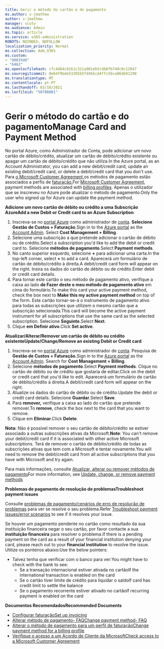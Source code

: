 ```yaml
---
title: Gerir o método do cartão e do pagamento
ms.author: v-jmathew
author: v-jmathew
manager: scotv
ms.audience: Admin
ms.topic: article
ms.service: o365-administration
ROBOTS: NOINDEX, NOFOLLOW
localization_priority: Normal
ms.collection: Adm_O365
ms.custom:
- "9003546"
- "6462"
ms.openlocfilehash: cfc4d84c8161c321a981eb5c4b0fb749c0c12047
ms.sourcegitcommit: 0eb4f9bde53395b5fd4b5cd4ffc56ca96db91298
ms.translationtype: MT
ms.contentlocale: pt-PT
ms.lasthandoff: 03/10/2021
ms.locfileid: "50708001"
---
```

# <a name="manage-card-and-payment-method"></a><span data-ttu-id="2b811-102">Gerir o método do cartão e do pagamento</span><span class="sxs-lookup"><span data-stu-id="2b811-102">Manage Card and Payment Method</span></span>

<span data-ttu-id="2b811-103">No portal Azure, como Administrador de Conta, pode adicionar um novo cartão de débito/crédito, atualizar um cartão de débito/crédito existente ou apagar um cartão de débito/crédito que não utiliza.</span><span class="sxs-lookup"><span data-stu-id="2b811-103">In the Azure portal, as an Account Administrator, you can add a new debit/credit card, update an existing debit/credit card, or delete a debit/credit card that you don't use.</span></span> <span data-ttu-id="2b811-104">Para [o Microsoft Customer Agreement,](https://docs.microsoft.com/azure/billing/billing-how-to-change-credit-card?WT.mc_id=Portal-Microsoft_Azure_Support#check-access-to-a-microsoft-customer-agreement)os métodos de pagamento estão associados a perfis de [faturação.](https://docs.microsoft.com/azure/billing/billing-how-to-change-credit-card?WT.mc_id=Portal-Microsoft_Azure_Support#change-payment-method-for-a-billing-profile)</span><span class="sxs-lookup"><span data-stu-id="2b811-104">For [Microsoft Customer Agreement](https://docs.microsoft.com/azure/billing/billing-how-to-change-credit-card?WT.mc_id=Portal-Microsoft_Azure_Support#check-access-to-a-microsoft-customer-agreement), payment methods are associated with [billing profiles](https://docs.microsoft.com/azure/billing/billing-how-to-change-credit-card?WT.mc_id=Portal-Microsoft_Azure_Support#change-payment-method-for-a-billing-profile).</span></span> <span data-ttu-id="2b811-105">Apenas o utilizador que se inscreveu no Azure pode atualizar o método de pagamento.</span><span class="sxs-lookup"><span data-stu-id="2b811-105">Only the user who signed up for Azure can update the payment method.</span></span>

<span data-ttu-id="2b811-106">**Adicione um novo cartão de débito ou crédito a uma Subscrição Azure**</span><span class="sxs-lookup"><span data-stu-id="2b811-106">**Add a new Debit or Credit card to an Azure Subscription**</span></span>

1. <span data-ttu-id="2b811-107">Inscreva-se no [portal Azure](https://ms.portal.azure.com/) como administrador de [conta](https://docs.microsoft.com/azure/cost-management-billing/manage/billing-subscription-transfer?WT.mc_id=Portal-Microsoft_Azure_Support#whoisaa). **Selecione Gestão de Custos + Faturação**.</span><span class="sxs-lookup"><span data-stu-id="2b811-107">Sign in to the [Azure portal](https://ms.portal.azure.com/) as the [Account Admin](https://docs.microsoft.com/azure/cost-management-billing/manage/billing-subscription-transfer?WT.mc_id=Portal-Microsoft_Azure_Support#whoisaa). Select **Cost Management + Billing**.</span></span>
2. <span data-ttu-id="2b811-108">Selecione uma subscrição a que pretende adicionar o cartão de débito ou de crédito.</span><span class="sxs-lookup"><span data-stu-id="2b811-108">Select a subscription you'd like to add the debit or credit card to.</span></span> <span data-ttu-id="2b811-109">Selecione **métodos de pagamento**.</span><span class="sxs-lookup"><span data-stu-id="2b811-109">Select **Payment methods**.</span></span>
3. <span data-ttu-id="2b811-110">No canto superior esquerdo, selecione **+** para adicionar uma carta.</span><span class="sxs-lookup"><span data-stu-id="2b811-110">In the top-left corner, select **+** to add a card.</span></span> <span data-ttu-id="2b811-111">Aparecerá um formulário de cartão de débito/crédito à direita.</span><span class="sxs-lookup"><span data-stu-id="2b811-111">A debit/credit card form will appear on the right.</span></span> <span data-ttu-id="2b811-112">Insira os dados do cartão de débito ou de crédito.</span><span class="sxs-lookup"><span data-stu-id="2b811-112">Enter debit or credit card details.</span></span>
4. <span data-ttu-id="2b811-113">Para tornar este cartão o seu método de pagamento ativo, verifique a caixa ao lado **de Fazer deste o meu método de pagamento ativo** em cima do formulário.</span><span class="sxs-lookup"><span data-stu-id="2b811-113">To make this card your active payment method, check the box next to **Make this my active payment method** on top of the form.</span></span> <span data-ttu-id="2b811-114">Este cartão tornar-se-á o instrumento de pagamento ativo para todas as subscrições que utilizem o mesmo cartão que a subscrição selecionada.</span><span class="sxs-lookup"><span data-stu-id="2b811-114">This card will become the active payment instrument for all subscriptions that use the same card as the selected subscription.</span></span> <span data-ttu-id="2b811-115">Selecione **Seguinte**.</span><span class="sxs-lookup"><span data-stu-id="2b811-115">Select **Next**.</span></span>
5. <span data-ttu-id="2b811-116">Clique **em Definir ativo**.</span><span class="sxs-lookup"><span data-stu-id="2b811-116">Click **Set active**.</span></span> 
 
<span data-ttu-id="2b811-117">**Atualizar/Alterar/Remover um cartão de débito ou crédito existente**</span><span class="sxs-lookup"><span data-stu-id="2b811-117">**Update/Change/Remove an existing Debit or Credit card**</span></span>

1.  <span data-ttu-id="2b811-118">Inscreva-se no [portal Azure](https://portal.azure.com/) como administrador de [conta](https://docs.microsoft.com/azure/billing/billing-subscription-transfer?WT.mc_id=Portal-Microsoft_Azure_Support#whoisaa). Pesquisa de **Gestão de Custos + Faturação.**</span><span class="sxs-lookup"><span data-stu-id="2b811-118">Sign in to the [Azure portal](https://portal.azure.com/) as the [Account Admin](https://docs.microsoft.com/azure/billing/billing-subscription-transfer?WT.mc_id=Portal-Microsoft_Azure_Support#whoisaa). Search for **Cost Management + Billing**.</span></span>
2.  <span data-ttu-id="2b811-119">Selecione **métodos de pagamento**.</span><span class="sxs-lookup"><span data-stu-id="2b811-119">Select **Payment methods**.</span></span> <span data-ttu-id="2b811-120">Clique no cartão de débito ou de crédito que gostaria de editar.</span><span class="sxs-lookup"><span data-stu-id="2b811-120">Click on the debit or credit card that you'd like to edit.</span></span> <span data-ttu-id="2b811-121">Aparecerá um formulário de cartão de débito/crédito à direita.</span><span class="sxs-lookup"><span data-stu-id="2b811-121">A debit/credit card form will appear on the right.</span></span>
3.  <span data-ttu-id="2b811-122">Atualize os dados do cartão de débito ou de crédito.</span><span class="sxs-lookup"><span data-stu-id="2b811-122">Update the debit or credit card details.</span></span> <span data-ttu-id="2b811-123">Selecione **Guardar**.</span><span class="sxs-lookup"><span data-stu-id="2b811-123">Select **Save**.</span></span>
4.  <span data-ttu-id="2b811-124">Para **remover,** verifique a caixa ao lado do cartão que pretende remover.</span><span class="sxs-lookup"><span data-stu-id="2b811-124">To **remove**, check the box next to the card that you want to remove.</span></span>
5.  <span data-ttu-id="2b811-125">Clique em **Eliminar**.</span><span class="sxs-lookup"><span data-stu-id="2b811-125">Click **Delete**.</span></span>

<span data-ttu-id="2b811-126">**Nota:** Não é possível remover o seu cartão de débito/crédito se estiver associado a outras subscrições ativas da Microsoft.</span><span class="sxs-lookup"><span data-stu-id="2b811-126">**Note**: You can't remove your debit/credit card if it is associated with other active Microsoft subscriptions.</span></span> <span data-ttu-id="2b811-127">Terá de remover o cartão de débito/crédito de todas as subscrições ativas que tem com a Microsoft e tentar novamente.</span><span class="sxs-lookup"><span data-stu-id="2b811-127">You will need to remove the debit/credit card from all active subscriptions that you have with Microsoft and try again.</span></span>

<span data-ttu-id="2b811-128">Para mais informações, consulte [Atualizar, alterar ou remover métodos de pagamento](https://docs.microsoft.com/azure/billing/billing-how-to-change-credit-card?WT.mc_id=Portal-Microsoft_Azure_Support)</span><span class="sxs-lookup"><span data-stu-id="2b811-128">For more information, see [Update, change, or remove payment methods](https://docs.microsoft.com/azure/billing/billing-how-to-change-credit-card?WT.mc_id=Portal-Microsoft_Azure_Support)</span></span>

<span data-ttu-id="2b811-129">**Problemas de pagamento de resolução de problemas**</span><span class="sxs-lookup"><span data-stu-id="2b811-129">**Troubleshoot payment issues**</span></span>

<span data-ttu-id="2b811-130">Consulte [problemas de pagamento/cenários de erro de resolução de problemas](https://docs.microsoft.com/azure/cost-management-billing/manage/billing-troubleshoot-azure-payment-issues) para ver se resolve o seu problema.</span><span class="sxs-lookup"><span data-stu-id="2b811-130">Refer [Troubleshoot payment issues/error scenarios](https://docs.microsoft.com/azure/cost-management-billing/manage/billing-troubleshoot-azure-payment-issues) to see if it resolves your issue.</span></span>

<span data-ttu-id="2b811-131">Se houver um pagamento pendente no cartão como resultado da sua instituição financeira negar o seu cartão, por favor contacte a sua **instituição financeira** para resolver o problema.</span><span class="sxs-lookup"><span data-stu-id="2b811-131">If there is a pending payment on the card as a result of your financial institution denying your card, please reach out to your **financial institution** to resolve the issue.</span></span> <span data-ttu-id="2b811-132">Utilize os ponteiros abaixo:</span><span class="sxs-lookup"><span data-stu-id="2b811-132">Use the below pointers:</span></span>

- <span data-ttu-id="2b811-133">Talvez tenha que verificar com o banco para ver:</span><span class="sxs-lookup"><span data-stu-id="2b811-133">You might have to check with the bank to see:</span></span> 
    - <span data-ttu-id="2b811-134">Se a transação internacional estiver ativada no cartão</span><span class="sxs-lookup"><span data-stu-id="2b811-134">If the international transaction is enabled on the card</span></span>
    - <span data-ttu-id="2b811-135">Se o cartão tiver limite de crédito para liquidar o saldo</span><span class="sxs-lookup"><span data-stu-id="2b811-135">If card has credit limit to settle the balance</span></span>
    - <span data-ttu-id="2b811-136">Se o pagamento recorrente estiver ativado no cartão</span><span class="sxs-lookup"><span data-stu-id="2b811-136">If recurring payment is enabled on the card</span></span>

<span data-ttu-id="2b811-137">**Documentos Recomendados**</span><span class="sxs-lookup"><span data-stu-id="2b811-137">**Recommended Documents**</span></span>

- [<span data-ttu-id="2b811-138">Configurar faturação</span><span class="sxs-lookup"><span data-stu-id="2b811-138">Set up invoicing</span></span>](https://docs.microsoft.com/azure/cost-management-billing/manage/pay-by-invoice)
- [<span data-ttu-id="2b811-139">Alterar método de pagamento- FAQ</span><span class="sxs-lookup"><span data-stu-id="2b811-139">Change payment method- FAQ</span></span>](https://docs.microsoft.com/azure/cost-management-billing/manage/change-credit-card?WT.mc_id=Portal-Microsoft_Azure_Support#frequently-asked-questions)
- [<span data-ttu-id="2b811-140">Alterar o método de pagamento para um perfil de faturação</span><span class="sxs-lookup"><span data-stu-id="2b811-140">Change payment method for a billing profile</span></span>](https://docs.microsoft.com/azure/cost-management-billing/manage/change-credit-card?WT.mc_id=Portal-Microsoft_Azure_Support#change-payment-method-for-a-billing-profile)
- [<span data-ttu-id="2b811-141">Verifique o acesso a um Acordo de Cliente da Microsoft</span><span class="sxs-lookup"><span data-stu-id="2b811-141">Check access to a Microsoft Customer Agreement</span></span>](https://docs.microsoft.com/azure/cost-management-billing/manage/change-credit-card?WT.mc_id=Portal-Microsoft_Azure_Support#check-access-to-a-microsoft-customer-agreement)
